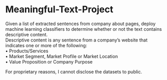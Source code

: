 # Meaningful-Text-Project
Given a list of extracted sentences from company about pages, deploy machine learning classifiers to determine whether or not the text contains descriptive content.    
Descriptive content is any sentence from a company’s website that indicates one or more of the following:   
•	Products/Services    
•	Market Segment, Market Profile or Market Location     
•	Value Proposition or Company Purpose     

For proprietary reasons, I cannot disclose the datasets to public.
